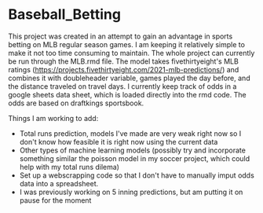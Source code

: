 # Baseball_Betting

This project was created in an attempt to gain an advantage in sports betting on MLB regular season games. I am keeping it relatively simple to make it not too time consuming to maintain. The whole project can currently be run through the MLB.rmd file. The model takes fivethirtyeight's MLB ratings (https://projects.fivethirtyeight.com/2021-mlb-predictions/) and combines it with doubleheader variable, games played the day before, and the distance traveled on travel days. I currently keep track of odds in a google sheets data sheet, which is loaded directly into the rmd code. The odds are based on draftkings sportsbook.

Things I am working to add:
- Total runs prediction, models I've made are very weak right now so I don't know how feasible it is right now using the current data
- Other types of machine learning models (possibly try and incorporate something similar the poisson model in my soccer project, which could help with my total runs dilema)
- Set up a webscrapping code so that I don't have to manually imput odds data into a spreadsheet.
- I was previously working on 5 inning predictions, but am putting it on pause for the moment
